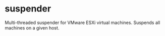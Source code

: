 suspender
=========

Multi-threaded suspender for VMware ESXi virtual machines. Suspends all machines on a given host.
